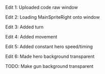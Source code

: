Edit 1: Uploaded code raw window

Edit 2: Loading MainSpriteRight onto window 

Edit 3: Added turn

Edit 4: Added movement

Edit 5: Added constant hero speed/timing

Edit 6: Made hero background transparent

TODO: Make gun background transparent
